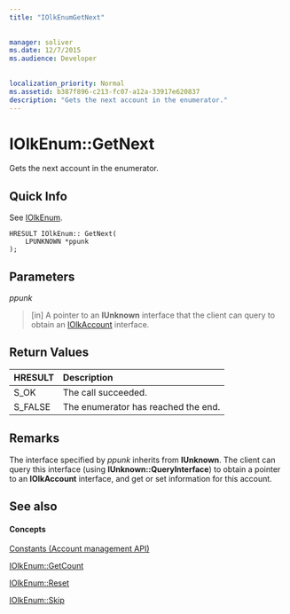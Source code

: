 ```yaml
---
title: "IOlkEnumGetNext"
 
 
manager: soliver
ms.date: 12/7/2015
ms.audience: Developer
 
 
localization_priority: Normal
ms.assetid: b387f896-c213-fc07-a12a-33917e620837
description: "Gets the next account in the enumerator."
---
```


# IOlkEnum::GetNext

Gets the next account in the enumerator.
  
## Quick Info

See [IOlkEnum](iolkenum.md).
  
```
HRESULT IOlkEnum:: GetNext( 
    LPUNKNOWN *ppunk 
);

```

## Parameters

 _ppunk_
  
> [in] A pointer to an **IUnknown** interface that the client can query to obtain an [IOlkAccount](iolkaccount.md) interface. 
    
## Return Values

|**HRESULT**|**Description**|
|:-----|:-----|
|S_OK  <br/> |The call succeeded.  <br/> |
|S_FALSE  <br/> |The enumerator has reached the end.  <br/> |
   
## Remarks

The interface specified by  *ppunk*  inherits from **IUnknown**. The client can query this interface (using **IUnknown::QueryInterface**) to obtain a pointer to an **IOlkAccount** interface, and get or set information for this account. 
  
## See also

#### Concepts

[Constants (Account management API)](constants-account-management-api.md)
  
[IOlkEnum::GetCount](iolkenum-getcount.md)
  
[IOlkEnum::Reset](iolkenum-reset.md)
  
[IOlkEnum::Skip](iolkenum-skip.md)

